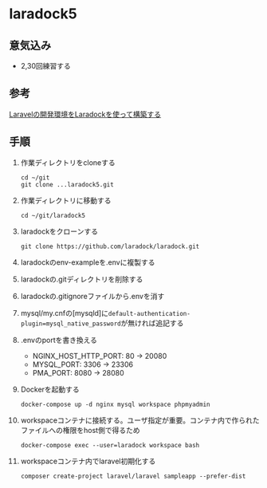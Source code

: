 # laradock5

## 意気込み
- 2,30回練習する

## 参考
[Laravelの開発環境をLaradockを使って構築する][link1]

## 手順
1. 作業ディレクトリをcloneする
    ```
    cd ~/git
    git clone ...laradock5.git
    ```

1. 作業ディレクトリに移動する
    ```
    cd ~/git/laradock5
    ```

1. laradockをクローンする
    ```
    git clone https://github.com/laradock/laradock.git
    ```

1. laradockのenv-exampleを.envに複製する

1. laradockの.gitディレクトリを削除する

1. laradockの.gitignoreファイルから.envを消す

1. mysql/my.cnfの[mysqld]に`default-authentication-plugin=mysql_native_password`が無ければ追記する

1. .envのportを書き換える
    - NGINX_HOST_HTTP_PORT: 80 -> 20080
    - MYSQL_PORT: 3306 -> 23306
    - PMA_PORT: 8080 -> 28080

1. Dockerを起動する
    ```
    docker-compose up -d nginx mysql workspace phpmyadmin
    ```

1. workspaceコンテナに接続する。ユーザ指定が重要。コンテナ内で作られたファイルへの権限をhost側で得るため
    ```
    docker-compose exec --user=laradock workspace bash
    ```

1. workspaceコンテナ内でlaravel初期化する
    ```
    composer create-project laravel/laravel sampleapp --prefer-dist
    ```


[link1]:https://qiita.com/ucan-lab/items/90f74ce801618830e4fc
